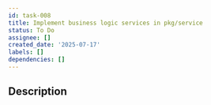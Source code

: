 ```yaml
---
id: task-008
title: Implement business logic services in pkg/service
status: To Do
assignee: []
created_date: '2025-07-17'
labels: []
dependencies: []
---
```


## Description
